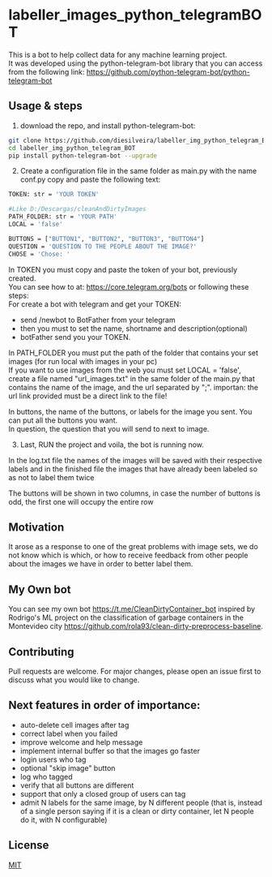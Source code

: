 # labeller_images_python_telegramBOT

This is a bot to help collect data for any machine learning project. <br>
It was developed using the python-telegram-bot library that you can access from the following link: https://github.com/python-telegram-bot/python-telegram-bot

## Usage & steps
1. download the repo, and install python-telegram-bot:

```bash
git clone https://github.com/diesilveira/labeller_img_python_telegram_BOT.git
cd labeller_img_python_telegram_BOT
pip install python-telegram-bot --upgrade
```

2. Create a configuration file in the same folder as main.py with the name conf.py
copy and paste the following text:

```bash
TOKEN: str = 'YOUR TOKEN'

#Like D:/Descargas/cleanAndDirtyImages
PATH_FOLDER: str = 'YOUR PATH'
LOCAL = 'false'

BUTTONS = ["BUTTON1", "BUTTON2", "BUTTON3", "BUTTON4"]
QUESTION = 'QUESTION TO THE PEOPLE ABOUT THE IMAGE?'
CHOSE = 'Chose: '
```

In TOKEN you must copy and paste the token of your bot, previously created.<br>
You can see how to at: https://core.telegram.org/bots or following these steps:<br>
For create a bot with telegram and get your TOKEN:
  * send /newbot to BotFather from your telegram
  * then you must to set the name, shortname and description(optional)
  * botFather send you your TOKEN.
  
In PATH_FOLDER you must put the path of the folder that contains your set images (for run local with images in your pc)<br>
If you want to use images from the web you must set LOCAL = 'false', create a file named "url_images.txt" in the same folder of the main.py that contains the name of the image, and the url separated by ";". importan: the url link provided must be a direct link to the file!

In buttons, the name of the buttons, or labels for the image you sent. You can put all the buttons you want.<br>
In question, the question that you will send to next to image.

3. Last, RUN the project and voila, the bot is running now.

In the log.txt file the names of the images will be saved with their respective labels and in the finished file the images that have already been labeled so as not to label them twice

The buttons will be shown in two columns, in case the number of buttons is odd, the first one will occupy the entire row

## Motivation
It arose as a response to one of the great problems with image sets, we do not know which is which, or how to receive feedback from other people about the images we have in order to better label them.

## My Own bot
You can see my own bot https://t.me/CleanDirtyContainer_bot inspired by Rodrigo's ML project on the classification of garbage containers in the Montevideo city https://github.com/rola93/clean-dirty-preprocess-baseline.

## Contributing
Pull requests are welcome. For major changes, please open an issue first to discuss what you would like to change.

## Next features in order of importance:
* auto-delete cell images after tag
* correct label when you failed
* improve welcome and help message
* implement internal buffer so that the images go faster
* login users who tag
* optional "skip image" button
* log who tagged
* verify that all buttons are different
* support that only a closed group of users can tag
* admit N labels for the same image, by N different people (that is, instead of a single person saying if it is a clean or dirty container, let N people do it, with N configurable)

## License
[MIT](https://choosealicense.com/licenses/mit/)
